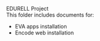 EDURELL Project<br>
This folder includes documents for:
- EVA apps installation 
- Encode web installation
